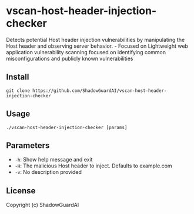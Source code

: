 # vscan-host-header-injection-checker
Detects potential Host header injection vulnerabilities by manipulating the Host header and observing server behavior. - Focused on Lightweight web application vulnerability scanning focused on identifying common misconfigurations and publicly known vulnerabilities

## Install
`git clone https://github.com/ShadowGuardAI/vscan-host-header-injection-checker`

## Usage
`./vscan-host-header-injection-checker [params]`

## Parameters
- `-h`: Show help message and exit
- `-H`: The malicious Host header to inject. Defaults to example.com
- `-v`: No description provided

## License
Copyright (c) ShadowGuardAI
